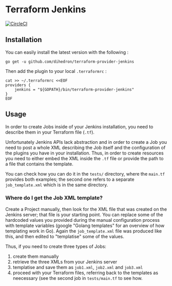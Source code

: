 # Terraform Jenkins 

[![CircleCI](https://circleci.com/gh/dihedron/terraform-provider-jenkins.svg?style=svg)](https://circleci.com/gh/dihedron/terraform-provider-jenkins)

## Installation

You can easily install the latest version with the following :

```
go get -u github.com/dihedron/terraform-provider-jenkins
```

Then add the plugin to your local `.terraformrc` :

```
cat >> ~/.terraformrc <<EOF
providers {
    jenkins = "${GOPATH}/bin/terraform-provider-jenkins"
}
EOF
```

## Usage

In order to create Jobs inside of your Jenkins installation, you need to describe them in your Terraform file (`.tf`).

Unfortunately Jenkins APIs lack abstraction and in order to create a Job you need to post a whole XML describing the Job itself and the configuration of the plugins you have in your installation. Thus, in order to create resources you need to either embed the XML inside the `.tf` file or provide the path to a file that contains the template.

You can check how you can do it in the `tests/` directory, where the `main.tf` provides both examples; the second one refers to a separate `job_template.xml` which is in the same directory.

### Where do I get the Job XML template?

Create a Project manually, then look for the XML file that was created on the Jenkins server; that file is your starting point.
You can replace some of the hardcoded values you provided during the manual configuration process with template variables (google "Golang templates" for an overview of how templating work in Go).
Again the `job_template.xml` file was produced like this, and then edited to "templatise" some of the values.

Thus, if you need to create three types of Jobs:

1. create them manually
2. retrieve the three XMLs from your Jenkins server
3. templatise and save them as `job1.xml`, `job2.xml` and `job3.xml` 
4. proceed with your Terraform files, referring back to the templates as neecessary (see the second job in `tests/main.tf` to see how.

